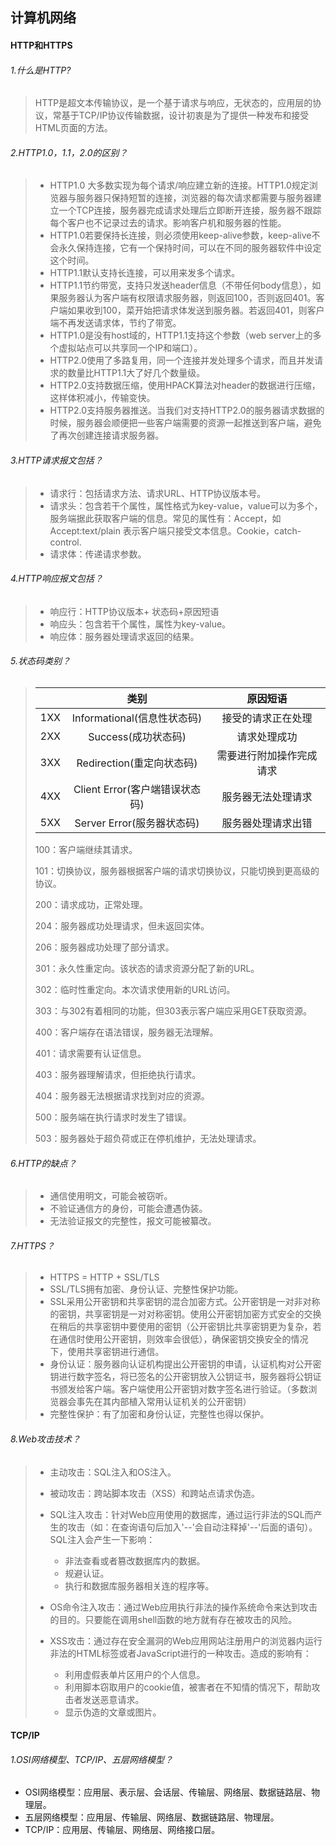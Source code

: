 ## 计算机网络 

#### HTTP和HTTPS
###### 1.什么是HTTP?

> HTTP是超文本传输协议，是一个基于请求与响应，无状态的，应用层的协议，常基于TCP/IP协议传输数据，设计初衷是为了提供一种发布和接受HTML页面的方法。

###### 2.HTTP1.0，1.1，2.0的区别？

> + HTTP1.0 大多数实现为每个请求/响应建立新的连接。HTTP1.0规定浏览器与服务器只保持短暂的连接，浏览器的每次请求都需要与服务器建立一个TCP连接，服务器完成请求处理后立即断开连接，服务器不跟踪每个客户也不记录过去的请求。影响客户机和服务器的性能。
> + HTTP1.0若要保持长连接，则必须使用keep-alive参数，keep-alive不会永久保持连接，它有一个保持时间，可以在不同的服务器软件中设定这个时间。
> + HTTP1.1默认支持长连接，可以用来发多个请求。
> + HTTP1.1节约带宽，支持只发送header信息（不带任何body信息），如果服务器认为客户端有权限请求服务器，则返回100，否则返回401。客户端如果收到100，菜开始把请求体发送到服务器。若返回401，则客户端不再发送请求体，节约了带宽。
> + HTTP1.0是没有host域的，HTTP1.1支持这个参数（web server上的多个虚拟站点可以共享同一个IP和端口）。
> + HTTP2.0使用了多路复用，同一个连接并发处理多个请求，而且并发请求的数量比HTTP1.1大了好几个数量级。
> + HTTP2.0支持数据压缩，使用HPACK算法对header的数据进行压缩，这样体积减小，传输变快。
> + HTTP2.0支持服务器推送。当我们对支持HTTP2.0的服务器请求数据的时候，服务器会顺便把一些客户端需要的资源一起推送到客户端，避免了再次创建连接请求服务器。
>

###### 3.HTTP请求报文包括？

> + 请求行：包括请求方法、请求URL、HTTP协议版本号。
> + 请求头：包含若干个属性，属性格式为key-value，value可以为多个，服务端据此获取客户端的信息。常见的属性有：Accept，如Accept:text/plain 表示客户端只接受文本信息。Cookie，catch-control.
> + 请求体：传递请求参数。

###### 4.HTTP响应报文包括？

> + 响应行：HTTP协议版本+ 状态码+原因短语
> + 响应头：包含若干个属性，属性为key-value。
> + 响应体：服务器处理请求返回的结果。

###### 5.状态码类别？

> |      |              类别              |         原因短语         |
> | :--: | :----------------------------: | :----------------------: |
> | 1XX  |  Informational(信息性状态码)   |    接受的请求正在处理    |
> | 2XX  |      Success(成功状态码)       |       请求处理成功       |
> | 3XX  |   Redirection(重定向状态码)    | 需要进行附加操作完成请求 |
> | 4XX  | Client Error(客户端错误状态码) |    服务器无法处理请求    |
> | 5XX  |   Server Error(服务器状态码)   |    服务器处理请求出错    |
>
> 100：客户端继续其请求。
>
> 101：切换协议，服务器根据客户端的请求切换协议，只能切换到更高级的协议。
>
> 200：请求成功，正常处理。
>
> 204：服务器成功处理请求，但未返回实体。
>
> 206：服务器成功处理了部分请求。
>
> 301：永久性重定向。该状态的请求资源分配了新的URL。
>
> 302：临时性重定向。本次请求使用新的URL访问。
>
> 303：与302有着相同的功能，但303表示客户端应采用GET获取资源。
>
> 400：客户端存在语法错误，服务器无法理解。
>
> 401：请求需要有认证信息。
>
> 403：服务器理解请求，但拒绝执行请求。
>
> 404：服务器无法根据请求找到对应的资源。
>
> 500：服务端在执行请求时发生了错误。
>
> 503：服务器处于超负荷或正在停机维护，无法处理请求。

###### 6.HTTP的缺点？

> + 通信使用明文，可能会被窃听。
> + 不验证通信方的身份，可能会遭遇伪装。
> + 无法验证报文的完整性，报文可能被纂改。

###### 7.HTTPS？

> + HTTPS = HTTP + SSL/TLS
> + SSL/TLS拥有加密、身份认证、完整性保护功能。
> + SSL采用公开密钥和共享密钥的混合加密方式。公开密钥是一对非对称的密钥，共享密钥是一对对称密钥。使用公开密钥加密方式安全的交换在稍后的共享密钥中要使用的密钥（公开密钥比共享密钥更为复杂，若在通信时使用公开密钥，则效率会很低），确保密钥交换安全的情况下，使用共享密钥进行通信。
> + 身份认证：服务器向认证机构提出公开密钥的申请，认证机构对公开密钥进行数字签名，将已签名的公开密钥放入公钥证书，服务器将公钥证书颁发给客户端。客户端使用公开密钥对数字签名进行验证。（多数浏览器会事先在其内部植入常用认证机关的公开密钥）
> + 完整性保护：有了加密和身份认证，完整性也得以保护。

###### 8.Web攻击技术？

> + 主动攻击：SQL注入和OS注入。
>
> + 被动攻击：跨站脚本攻击（XSS）和跨站点请求伪造。
>
> + SQL注入攻击：针对Web应用使用的数据库，通过运行非法的SQL而产生的攻击（如：在查询语句后加入'--'会自动注释掉'--'后面的语句）。SQL注入会产生一下影响：
>
>   + 非法查看或者篡改数据库内的数据。
>   + 规避认证。
>   + 执行和数据库服务器相关连的程序等。
>
> + OS命令注入攻击：通过Web应用执行非法的操作系统命令来达到攻击的目的。只要能在调用shell函数的地方就有存在被攻击的风险。
>
> + XSS攻击：通过存在安全漏洞的Web应用网站注册用户的浏览器内运行非法的HTML标签或者JavaScript进行的一种攻击。造成的影响有：
>
>   + 利用虚假表单片区用户的个人信息。
>   + 利用脚本窃取用户的cookie值，被害者在不知情的情况下，帮助攻击者发送恶意请求。
>   + 显示伪造的文章或图片。
>

#### TCP/IP

###### 1.OSI网络模型、TCP/IP、五层网络模型？

+ OSI网络模型：应用层、表示层、会话层、传输层、网络层、数据链路层、物理层。
+ 五层网络模型：应用层、传输层、网络层、数据链路层、物理层。
+ TCP/IP：应用层、传输层、网络层、网络接口层。

